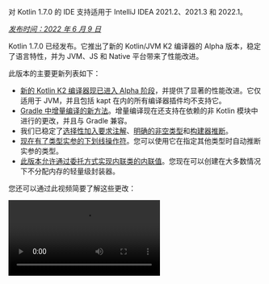 [//]: # (title: Kotlin 1.7.0 的新特性)

<tldr>
   <p>对 Kotlin 1.7.0 的 IDE 支持适用于 IntelliJ IDEA 2021.2、2021.3 和 2022.1。</p>
</tldr>

_[发布时间：2022 年 6 月 9 日](releases.md#release-details)_

Kotlin 1.7.0 已经发布。它推出了新的 Kotlin/JVM K2 编译器的 Alpha 版本，稳定了语言特性，并为 JVM、JS 和 Native 平台带来了性能改进。

此版本的主要更新列表如下：

* [新的 Kotlin K2 编译器现已进入 Alpha 阶段](#new-kotlin-k2-compiler-for-the-jvm-in-alpha)，并提供了显著的性能改进。它仅适用于 JVM，并且包括 kapt 在内的所有编译器插件均不支持它。
* [Gradle 中增量编译的新方法](#a-new-approach-to-incremental-compilation)。增量编译现在还支持在依赖的非 Kotlin 模块中进行的更改，并且与 Gradle 兼容。
* 我们已稳定了[选择性加入要求注解](#stable-opt-in-requirements)、[明确的非空类型](#stable-definitely-non-nullable-types)和[构建器推断](#stable-builder-inference)。
* [现在有了类型实参的下划线操作符](#underscore-operator-for-type-arguments)。您可以使用它在指定其他类型时自动推断实参的类型。
* [此版本允许通过委托方式实现内联类的内联值](#allow-implementation-by-delegation-to-an-inlined-value-of-an-inline-class)。您现在可以创建在大多数情况下不分配内存的轻量级封装器。

您还可以通过此视频简要了解这些更改：

<video src="https://www.youtube.com/v/54WEfLKtCGk" title="What's new in Kotlin 1.7.0"/>

## 新的 Kotlin K2 编译器现已进入 Alpha 阶段

此 Kotlin 版本引入了新的 Kotlin K2 编译器的 **Alpha** 版本。新编译器旨在加速新语言特性 (feature) 的开发，统一 Kotlin 支持的所有平台，带来性能改进，并提供编译器扩展的 API。

我们已经发布了关于新编译器及其优势的一些详细解释：

* [通往新 Kotlin 编译器的道路](https://www.youtube.com/watch?v=iTdJJq_LyoY)
* [K2 编译器：自上而下的视图](https://www.youtube.com/watch?v=db19VFLZqJM)

需要指出的是，对于新 K2 编译器的 Alpha 版本，我们主要专注于性能改进，并且它仅适用于 JVM 项目。它不支持 Kotlin/JS、Kotlin/Native 或其他多平台项目，并且包括 [kapt](kapt.md) 在内的所有编译器插件均不适用于它。

我们的基准测试显示在内部项目上取得了卓越的成果：

| 项目       | 当前 Kotlin 编译器性能 | 新 K2 Kotlin 编译器性能 | 性能提升 |
|---------------|-------------------------|-------------------------|---------------|
| Kotlin        | 2.2 KLOC/s              | 4.8 KLOC/s              | ~ x2.2        |
| YouTrack      | 1.8 KLOC/s              | 4.2 KLOC/s              | ~ x2.3        |
| IntelliJ IDEA | 1.8 KLOC/s              | 3.9 KLOC/s              | ~ x2.2        |
| Space         | 1.2 KLOC/s              | 2.8 KLOC/s              | ~ x2.3        |

> KLOC/秒 性能数字代表编译器每秒处理的代码行数（千行）。
>
> {style="tip"}

您可以在您的 JVM 项目上查看性能提升，并将其与旧编译器的结果进行比较。要启用 Kotlin K2 编译器，请使用以下编译器选项：

```bash
-Xuse-k2
```

此外，K2 编译器[包含许多错误修复](https://youtrack.jetbrains.com/issues/KT?q=tag:%20FIR-preview-qa%20%23Resolved)。请注意，此列表中即使是 **State: Open** 的问题，实际上也已在 K2 中修复。

未来的 Kotlin 版本将改进 K2 编译器的稳定性并提供更多特性，敬请关注！

如果您遇到 Kotlin K2 编译器的任何性能问题，请将其[报告到我们的问题跟踪器](https://kotl.in/issue)。

## 语言

Kotlin 1.7.0 引入了对通过委托方式实现的支持和类型实参的新下划线操作符。它还稳定了以前版本中作为预览引入的几个语言特性 (feature)：

* [通过委托方式实现内联类的内联值](#allow-implementation-by-delegation-to-an-inlined-value-of-an-inline-class)
* [类型实参的下划线操作符](#underscore-operator-for-type-arguments)
* [稳定的构建器推断](#stable-builder-inference)
* [稳定的选择性加入要求](#stable-opt-in-requirements)
* [稳定的明确的非空类型](#stable-definitely-non-nullable-types)

### 允许通过委托方式实现内联类的内联值

如果您想为值或类实例创建轻量级封装器，则必须手动实现所有接口方法。通过委托方式实现解决了这个问题，但它在 1.7.0 之前不适用于内联类。此限制已解除，因此您现在可以创建在大多数情况下不分配内存的轻量级封装器。

```kotlin
interface Bar {
    fun foo() = "foo"
}

@JvmInline
value class BarWrapper(val bar: Bar): Bar by bar

fun main() {
    val bw = BarWrapper(object: Bar {})
    println(bw.foo())
}
```

### 类型实参的下划线操作符

Kotlin 1.7.0 引入了类型实参的下划线操作符 `_`。您可以使用它在指定其他类型时自动推断实参的类型：

```kotlin
abstract class SomeClass<T> {
    abstract fun execute(): T
}

class SomeImplementation : SomeClass<String>() {
    override fun execute(): String = "Test"
}

class OtherImplementation : SomeClass<Int>() {
    override fun execute(): Int = 42
}

object Runner {
    inline fun <reified S: SomeClass<T>, T> run(): T {
        return S::class.java.getDeclaredConstructor().newInstance().execute()
    }
}

fun main() {
    // T 被推断为 String，因为 SomeImplementation 派生自 SomeClass<String>
    val s = Runner.run<SomeImplementation, _>()
    assert(s == "Test")

    // T 被推断为 Int，因为 OtherImplementation 派生自 SomeClass<Int>
    val n = Runner.run<OtherImplementation, _>()
    assert(n == 42)
}
```

> 您可以在变量列表中的任何位置使用下划线操作符来推断类型实参。
>
{style="note"}

### 稳定的构建器推断

构建器推断是一种特殊的类型推断，在调用泛型构建器函数时非常有用。它有助于编译器使用其 lambda 实参内部的其他调用类型信息来推断调用的类型实参。

从 1.7.0 开始，如果常规类型推断在不指定 `-Xenable-builder-inference` 编译器选项的情况下无法获取足够关于类型的信息，则构建器推断会自动激活。该选项是[在 1.6.0 中引入的](whatsnew16.md#changes-to-builder-inference)。

[了解如何编写自定义泛型构建器](using-builders-with-builder-inference.md)。

### 稳定的选择性加入要求

[选择性加入要求](opt-in-requirements.md)现已[稳定](components-stability.md)并且不需要额外的编译器配置。

在 1.7.0 之前，选择性加入特性 (feature) 本身需要实参 `-opt-in=kotlin.RequiresOptIn` 以避免警告。现在它不再需要此项；但是，您仍然可以使用编译器实参 `-opt-in` 来选择性加入其他注解，[一个模块](opt-in-requirements.md#opt-in-a-module)。

### 稳定的明确的非空类型

在 Kotlin 1.7.0 中，明确的非空类型已晋升为[稳定](components-stability.md)。它们在扩展泛型 Java 类和接口时提供了更好的互操作性。

您可以使用新语法 `T & Any` 在使用处将泛型类型形参标记为明确的非空类型。该语法形式源自[交集类型](https://en.wikipedia.org/wiki/Intersection_type)的表示法，现在限于 `&` 左侧带有可空上界的类型形参和右侧带有非空 `Any`：

```kotlin
fun <T> elvisLike(x: T, y: T & Any): T & Any = x ?: y

fun main() {
    // OK
    elvisLike<String>("", "").length
    // Error: 'null' cannot be a value of a non-null type
    elvisLike<String>("", null).length

    // OK
    elvisLike<String?>(null, "").length
    // Error: 'null' cannot be a value of a non-null type
    elvisLike<String?>(null, null).length
}
```

在[此 KEEP](https://github.com/Kotlin/KEEP/blob/master/proposals/definitely-non-nullable-types.md) 中了解更多关于明确的非空类型的信息。

## Kotlin/JVM

此版本为 Kotlin/JVM 编译器带来了性能改进和新的编译器选项。此外，对函数式接口构造函数的**可调用引用**已成为稳定。请注意，从 1.7.0 开始，Kotlin/JVM 编译的默认目标版本是 `1.8`。

* [编译器性能优化](#compiler-performance-optimizations)
* [新编译器选项 -Xjdk-release](#new-compiler-option-xjdk-release)
* [稳定的对函数式接口构造函数的**可调用引用**](#stable-callable-references-to-functional-interface-constructors)
* [移除了 JVM 目标版本 1.6](#removed-jvm-target-version-1-6)

### 编译器性能优化

Kotlin 1.7.0 引入了对 Kotlin/JVM 编译器的性能改进。根据我们的基准测试，与 Kotlin 1.6.0 相比，编译时间[平均减少了 10%](https://youtrack.jetbrains.com/issue/KT-48233/Switching-to-JVM-IR-backend-increases-compilation-time-by-more-t#focus=Comments-27-6114542.0-0)。包含大量内联函数使用方式的项目，例如[使用 `kotlinx.html` 的项目](https://youtrack.jetbrains.com/issue/KT-51416/Compilation-of-kotlinx-html-DSL-should-still-be-faster)，由于字节码后处理的改进，编译速度将更快。

### 新编译器选项：-Xjdk-release

Kotlin 1.7.0 推出一个新编译器选项 `-Xjdk-release`。此选项类似于 [javac 的命令行 `--release` 选项](http://openjdk.java.net/jeps/247)。`-Xjdk-release` 选项控制目标字节码版本，并将类路径中 JDK 的 API 限制为指定的 Java 版本。例如，即使依赖项中的 JDK 版本为 9 或更高，`kotlinc -Xjdk-release=1.8` 也不允许引用 `java.lang.Module`。

> 此选项[不保证](https://youtrack.jetbrains.com/issue/KT-29974)对每个 JDK 分发版都有效。
>
{style="note"}

请将您的反馈留在[此 YouTrack 工单](https://youtrack.jetbrains.com/issue/KT-29974/Add-a-compiler-option-Xjdk-release-similar-to-javac-s-release-to)中。

### 稳定的对函数式接口构造函数的**可调用引用**

对函数式接口构造函数的[可调用引用](reflection.md#callable-references)现已[稳定](components-stability.md)。了解如何使用可调用引用从[带有构造函数函数的接口迁移](fun-interfaces.md#migration-from-an-interface-with-constructor-function-to-a-functional-interface)到函数式接口。

如果您发现任何问题，请在 [YouTrack](https://youtrack.jetbrains.com/newissue?project=kt) 中报告。

### 移除了 JVM 目标版本 1.6

Kotlin/JVM 编译的默认目标版本是 `1.8`。`1.6` 目标已移除。

请迁移到 JVM 目标 1.8 或更高版本。了解如何更新 JVM 目标版本以用于：

* [Gradle](gradle-compiler-options.md#attributes-specific-to-jvm)
* [Maven](maven.md#attributes-specific-to-jvm)
* [命令行编译器](compiler-reference.md#jvm-target-version)

## Kotlin/Native

Kotlin 1.7.0 包含对 Objective-C 和 Swift 互操作性的更改，并稳定了以前版本中引入的特性 (feature)。它还为新的内存管理器带来了性能改进以及其他更新：

* [新内存管理器的性能改进](#performance-improvements-for-the-new-memory-manager)
* [与 JVM 和 JS IR 后端统一的编译器插件 ABI](#unified-compiler-plugin-abi-with-jvm-and-js-ir-backends)
* [对独立 Android 可执行文件的支持](#support-for-standalone-android-executables)
* [与 Swift async/await 的互操作：返回 Void 而非 KotlinUnit](#interop-with-swift-async-await-returning-void-instead-of-kotlinunit)
* [禁止通过 Objective-C 桥接未声明的异常](#prohibited-undeclared-exceptions-through-objective-c-bridges)
* [改进的 CocoaPods 集成](#improved-cocoapods-integration)
* [覆盖 Kotlin/Native 编译器下载 URL](#overriding-the-kotlin-native-compiler-download-url)

### 新内存管理器的性能改进

> 新的 Kotlin/Native 内存管理器处于 [Alpha](components-stability.md) 阶段。它未来可能会不兼容地更改，并需要手动迁移。我们非常感谢您在 [YouTrack](https://youtrack.jetbrains.com/issue/KT-48525) 中提供反馈。
>
{style="note"}

新内存管理器仍处于 Alpha 阶段，但它正在走向[稳定](components-stability.md)。此版本为新内存管理器带来了显著的性能改进，尤其是在垃圾回收 (GC) 方面。特别是，[在 1.6.20 中引入](whatsnew1620.md)的扫描阶段的并发实现现已默认启用。这有助于减少应用程序因 GC 暂停的时间。新的 GC 调度器在选择 GC 频率方面表现更好，尤其适用于更大的堆。

此外，我们特别优化了调试二进制文件，确保在内存管理器的实现代码中使用了适当的优化级别和链接期优化。这帮助我们在基准测试中将调试二进制文件的执行时间缩短了大约 30%。

请在您的项目中使用新的内存管理器以了解其工作原理，并在 [YouTrack](https://youtrack.jetbrains.com/issue/KT-48525) 中与我们分享您的反馈。

### 与 JVM 和 JS IR 后端统一的编译器插件 ABI

从 Kotlin 1.7.0 开始，Kotlin Multiplatform Gradle 插件默认使用 Kotlin/Native 的可嵌入编译器 jar。此[特性 (feature) 在 1.6.0 中宣布](whatsnew16.md#unified-compiler-plugin-abi-with-jvm-and-js-ir-backends)为实验性的，现在它已[稳定](components-stability.md)并可供使用。

此改进对库作者非常方便，因为它改善了编译器插件开发体验。在此版本之前，您必须为 Kotlin/Native 提供单独的 artifact，但现在您可以为 Native 和其他受支持的平台使用相同的编译器插件 artifact。

> 此特性 (feature) 可能要求插件开发者为其现有插件采取迁移步骤。
>
> 了解如何在[此 YouTrack 工单](https://youtrack.jetbrains.com/issue/KT-48595)中为更新准备您的插件。
>
{style="warning"}

### 对独立 Android 可执行文件的支持

Kotlin 1.7.0 全面支持为 Android Native 目标生成标准可执行文件。它[在 1.6.20 中引入](whatsnew1620.md#support-for-standalone-android-executables)，现在已默认启用。

如果您想回滚到 Kotlin/Native 生成共享库的之前行为，请使用以下设置：

```kotlin
binaryOptions["androidProgramType"] = "nativeActivity"
```

### 与 Swift async/await 的互操作：返回 Void 而非 KotlinUnit

Kotlin `挂起`函数现在在 Swift 中返回 `Void` 类型而非 `KotlinUnit`。这是与 Swift 的 `async`/`await` 互操作性改进的结果。此特性 (feature)[在 1.6.20 中引入](whatsnew1620.md#interop-with-swift-async-await-returning-void-instead-of-kotlinunit)，此版本默认启用此行为。

您不再需要使用 `kotlin.native.binary.unitSuspendFunctionObjCExport=proper` 属性来为此类函数返回正确的类型。

### 禁止通过 Objective-C 桥接未声明的异常

当您从 Swift/Objective-C 代码调用 Kotlin 代码（反之亦然），并且此代码抛出异常时，应由发生异常的代码处理，除非您明确允许通过适当的转换在语言之间转发异常（例如，使用 `@Throws` 注解）。

以前，Kotlin 还有另一种意外行为，即在某些情况下未声明的异常可能会从一种语言“泄露”到另一种语言。Kotlin 1.7.0 修复了该问题，现在此类情况会导致程序终止。

因此，例如，如果您在 Kotlin 中有一个 `{ throw Exception() }` lambda 表达式并从 Swift 调用它，在 Kotlin 1.7.0 中，一旦异常到达 Swift 代码，它就会终止。在以前的 Kotlin 版本中，此类异常可能会泄露到 Swift 代码。

`@Throws` 注解将继续像以前一样工作。

### 改进的 CocoaPods 集成

从 Kotlin 1.7.0 开始，如果您想在您的项目中集成 CocoaPods，您不再需要安装 `cocoapods-generate` 插件。

以前，您需要安装 CocoaPods 依赖项管理器和 `cocoapods-generate` 插件才能使用 CocoaPods，例如，在 Kotlin Multiplatform Mobile 项目中处理 [iOS 依赖项](https://www.jetbrains.com/help/kotlin-multiplatform-dev/multiplatform-ios-dependencies.html#with-cocoapods)。

现在设置 CocoaPods 集成更容易，并且我们解决了 `cocoapods-generate` 无法在 Ruby 3 及更高版本上安装的问题。现在支持在 Apple M1 上表现更好的最新 Ruby 版本。

了解如何设置[初始 CocoaPods 集成](https://www.jetbrains.com/help/kotlin-multiplatform-dev/multiplatform-cocoapods-overview.html#set-up-an-environment-to-work-with-cocoapods)。

### 覆盖 Kotlin/Native 编译器下载 URL

从 Kotlin 1.7.0 开始，您可以自定义 Kotlin/Native 编译器的下载 URL。当 CI 上的外部链接被禁止时，这很有用。

要覆盖默认基础 URL `https://download.jetbrains.com/kotlin/native/builds`，请使用以下 Gradle 属性：

```none
kotlin.native.distribution.baseDownloadUrl=https://example.com
```

> 下载器会将 native 版本和目标操作系统附加到此基础 URL，以确保它下载的是实际的编译器分发版。
>
{style="note"}

## Kotlin/JS

Kotlin/JS 正在获得对 [JS IR 编译器后端](js-ir-compiler.md)的进一步改进，以及其他可以改善您的开发体验的更新：

* [新 IR 后端的性能改进](#performance-improvements-for-the-new-ir-backend)
* [使用 IR 时成员名称的最小化](#minification-for-member-names-when-using-ir)
* [通过 IR 后端中的 polyfill 支持旧版浏览器](#support-for-older-browsers-via-polyfills-in-the-ir-backend)
* [从 js 表达式动态加载 JavaScript 模块](#dynamically-load-javascript-modules-from-js-expressions)
* [为 JavaScript 测试运行器指定环境变量](#specify-environment-variables-for-javascript-test-runners)

### 新 IR 后端的性能改进

此版本有一些主要更新，可以改善您的开发体验：

* Kotlin/JS 的增量编译性能已显著提高。构建 JS 项目所需时间更少。现在，在许多情况下，增量重建的速度应该大致与传统后端持平。
* Kotlin/JS 最终 bundle 需要更少的空间，因为我们显著减小了最终 artifact 的大小。对于某些大型项目，我们测量到生产 bundle 大小比传统后端减少了多达 20%。
* 接口的类型检测已数量级地改进。
* Kotlin 生成更高质量的 JS 代码

### 使用 IR 时成员名称的最小化

Kotlin/JS IR 编译器现在使用其关于 Kotlin 类和函数关系的内部信息来应用更高效的最小化，缩短函数、属性和类的名称。这缩小了最终打包的应用程序。

当您在生产模式下构建 Kotlin/JS 应用程序时，此类型的最小化会自动应用，并默认启用。要禁用成员名称最小化，请使用 `-Xir-minimized-member-names` 编译器标志：

```kotlin
kotlin {
    js(IR) {
        compilations.all {
            compileKotlinTask.kotlinOptions.freeCompilerArgs += listOf("-Xir-minimized-member-names=false")
        }
    }
}
```

### 通过 IR 后端中的 polyfill 支持旧版浏览器

Kotlin/JS 的 IR 编译器后端现在包含与传统后端相同的 polyfill。这允许使用新编译器编译的代码在不支持 Kotlin 标准库使用的所有 ES2015 方法的旧版浏览器中运行。只有项目中实际使用的 polyfill 才会被包含在最终 bundle 中，这最小化了它们对 bundle 大小的潜在影响。

此特性 (feature) 在使用 IR 编译器时默认启用，您无需配置它。

### 从 js 表达式动态加载 JavaScript 模块

在使用 JavaScript 模块时，大多数应用程序使用静态导入，其使用由 [JavaScript 模块集成](js-modules.md)涵盖。但是，Kotlin/JS 缺少一种机制来在您的应用程序中运行时动态加载 JavaScript 模块。

从 Kotlin 1.7.0 开始，JavaScript 的 `import` 语句在 `js` 代码块中支持，允许您在运行时动态地将包引入您的应用程序：

```kotlin
val myPackage = js("import('my-package')")
```

### 为 JavaScript 测试运行器指定环境变量

为了调整 Node.js 包解析或将外部信息传递给 Node.js 测试，您现在可以指定 JavaScript 测试运行器使用的环境变量。要定义一个环境变量，请在构建脚本的 `testTask` 代码块内部使用带有键值对的 `environment()` 函数：

```kotlin
kotlin {
    js {
        nodejs {
            testTask {
                environment("key", "value")
            }
        }
    }
}
```

## 标准库

在 Kotlin 1.7.0 中，标准库收到了一系列更改和改进。它们引入新特性 (feature)，稳定实验性的特性 (feature)，并统一对 Native、JS 和 JVM 的命名捕获组的支持：

* [min() 和 max() 集合函数返回非空类型](#min-and-max-collection-functions-return-as-non-nullable)
* [特定索引处的正则表达式匹配](#regular-expression-matching-at-specific-indices)
* [扩展了对以前语言和 API 版本的支持](#extended-support-for-previous-language-and-api-versions)
* [通过反射访问注解](#access-to-annotations-via-reflection)
* [稳定的深度递归函数](#stable-deep-recursive-functions)
* [基于内联类的默认时间源时间标记](#time-marks-based-on-inline-classes-for-default-time-source)
* [Java Optional 的新实验性扩展函数](#new-experimental-extension-functions-for-java-optionals)
* [JS 和 Native 中对命名捕获组的支持](#support-for-named-capturing-groups-in-js-and-native)

### min() 和 max() 集合函数返回非空类型

在 [Kotlin 1.4.0](whatsnew14.md) 中，我们将 `min()` 和 `max()` 集合函数重命名为 `minOrNull()` 和 `maxOrNull()`。这些新名称更好地反映了它们的行为——如果接收者集合为空则返回 null。它还有助于使函数的行为与 Kotlin 集合 API 中使用的命名约定保持一致。`minBy()`、`maxBy()`、`minWith()` 和 `maxWith()` 也是如此，它们都在 Kotlin 1.4.0 中获得了它们的 *OrNull() 同义词。受此更改影响的旧函数已逐步弃用。

Kotlin 1.7.0 重新引入了原始函数名称，但返回类型为非空。新的 `min()`、`max()`、`minBy()`、`maxBy()`、`minWith()` 和 `maxWith()` 函数现在严格返回集合元素或抛出异常。

```kotlin
fun main() {
    val numbers = listOf<Int>()
    println(numbers.maxOrNull()) // "null"
    println(numbers.max()) // "Exception in... Collection is empty."
}
```

### 特定索引处的正则表达式匹配

[在 1.5.30 中引入](whatsnew1530.md#matching-with-regex-at-a-particular-position)的 `Regex.matchAt()` 和 `Regex.matchesAt()` 函数现已[稳定](components-stability.md)。它们提供了一种检测正则表达式在 `String` 或 `CharSequence` 中的特定位置是否具有精确匹配的方法。

`matchesAt()` 检测匹配并返回布尔结果：

```kotlin
fun main() {
    val releaseText = "Kotlin 1.7.0 is on its way!"
    // 正则表达式：一位数字，点，一位数字，点，一位或多位数字
    val versionRegex = "\\d[.]\\d[.]\\d+".toRegex()

    println(versionRegex.matchesAt(releaseText, 0)) // "false"
    println(versionRegex.matchesAt(releaseText, 7)) // "true"
}
```

`matchAt()` 如果找到匹配则返回匹配项，否则返回 `null`：

```kotlin
fun main() {
    val releaseText = "Kotlin 1.7.0 is on its way!"
    val versionRegex = "\\d[.]\\d[.]\\d+".toRegex()

    println(versionRegex.matchAt(releaseText, 0)) // "null"
    println(versionRegex.matchAt(releaseText, 7)?.value) // "1.7.0"
}
```

如果您对此 [YouTrack 工单](https://youtrack.jetbrains.com/issue/KT-34021)有任何反馈，我们将不胜感激。

### 扩展了对以前语言和 API 版本的支持

为了支持库作者开发旨在与广泛的旧 Kotlin 版本兼容的库，并应对 Kotlin 主要版本发布频率的增加，我们扩展了对以前语言和 API 版本的支持。

通过 Kotlin 1.7.0，我们支持三个而非两个以前的语言和 API 版本。这意味着 Kotlin 1.7.0 支持开发面向 Kotlin 1.4.0 及更低版本的库。有关向后兼容性的更多信息，请参阅[兼容模式](compatibility-modes.md)。

### 通过反射访问注解

[`KAnnotatedElement.findAnnotations()`](https://kotlinlang.org/api/latest/jvm/stdlib/kotlin.reflect.full/find-annotations.html) 扩展函数，[在 1.6.0 中首次引入](whatsnew16.md#repeatable-annotations-with-runtime-retention-for-1-8-jvm-target)，现已[稳定](components-stability.md)。此[反射](reflection.md)函数返回元素上给定类型的所有注解，包括单独应用的注解和重复注解。

```kotlin
@Repeatable
annotation class Tag(val name: String)

@Tag("First Tag")
@Tag("Second Tag")
fun taggedFunction() {
    println("I'm a tagged function!")
}

fun main() {
    val x = ::taggedFunction
    val foo = x as KAnnotatedElement
    println(foo.findAnnotations<Tag>()) // [@Tag(name=First Tag), @Tag(name=Second Tag)]
}
```

### 稳定的深度递归函数

深度递归函数自 [Kotlin 1.4.0](https://blog.jetbrains.com/kotlin/2020/07/kotlin-1-4-rc-debugging-coroutines/#Defining_deep_recursive_functions_using_coroutines) 以来一直作为实验性特性 (feature) 提供，它们现在在 Kotlin 1.7.0 中已[稳定](components-stability.md)。使用 `DeepRecursiveFunction`，您可以定义一个将其堆栈保存在堆上而不是使用实际调用栈的函数。这允许您运行非常深的递归计算。要调用深度递归函数，请 `invoke` 它。

在此示例中，深度递归函数用于递归地计算二叉树的深度。即使此示例函数递归调用自身 100,000 次，也不会抛出 `StackOverflowError`：

```kotlin
class Tree(val left: Tree?, val right: Tree?)

val calculateDepth = DeepRecursiveFunction<Tree?, Int> { t ->
    if (t == null) 0 else maxOf(
        callRecursive(t.left),
        callRecursive(t.right)
    ) + 1
}

fun main() {
    // 生成一个深度为 100_000 的树
    val deepTree = generateSequence(Tree(null, null)) { prev ->
        Tree(prev, null)
    }.take(100_000).last()

    println(calculateDepth(deepTree)) // 100000
}
```

考虑在代码中使用深度递归函数，当您的递归深度超过 1000 次调用时。

### 基于内联类的默认时间源时间标记

Kotlin 1.7.0 通过将 `TimeSource.Monotonic` 返回的时间标记更改为内联值类，改进了时间测量功能 的性能。这意味着调用 `markNow()`、`elapsedNow()`、`measureTime()` 和 `measureTimedValue()` 等函数不会为其 `TimeMark` 实例分配封装器类。特别是在测量热路径中的一段代码时，这有助于最小化测量对性能的影响：

```kotlin
@OptIn(ExperimentalTime::class)
fun main() {
    val mark = TimeSource.Monotonic.markNow() // 返回的 `TimeMark` 是内联类
    val elapsedDuration = mark.elapsedNow()
}
```

> 仅当获取 `TimeMark` 的时间源静态已知为 `TimeSource.Monotonic` 时，此优化才可用。
>
{style="note"}

### Java Optional 的新实验性扩展函数

Kotlin 1.7.0 带来了新的便利函数，简化了 Java 中 `Optional` 类的工作。这些新函数可用于在 JVM 上解包和转换 Optional 对象，并有助于使 Java API 的使用更简洁。

`getOrNull()`、`getOrDefault()` 和 `getOrElse()` 扩展函数允许您在 `Optional` 存在时获取其值。否则，您将分别获得 `null`、默认值或由函数返回的值：

```kotlin
val presentOptional = Optional.of("I'm here!")

println(presentOptional.getOrNull())
// "I'm here!"

val absentOptional = Optional.empty<String>()

println(absentOptional.getOrNull())
// null
println(absentOptional.getOrDefault("Nobody here!"))
// "Nobody here!"
println(absentOptional.getOrElse {
    println("Optional was absent!")
    "Default value!"
})
// "Optional was absent!"
// "Default value!"
```

`toList()`、`toSet()` 和 `asSequence()` 扩展函数将存在的 `Optional` 值转换为 list、set 或 sequence，否则返回空集合。`toCollection()` 扩展函数将 `Optional` 值附加到已存在的目的地集合：

```kotlin
val presentOptional = Optional.of("I'm here!")
val absentOptional = Optional.empty<String>()
println(presentOptional.toList() + "," + absentOptional.toList())
// ["I'm here!"], []
println(presentOptional.toSet() + "," + absentOptional.toSet())
// ["I'm here!"], []
val myCollection = mutableListOf<String>()
absentOptional.toCollection(myCollection)
println(myCollection)
// []
presentOptional.toCollection(myCollection)
println(myCollection)
// ["I'm here!"]
val list = listOf(presentOptional, absentOptional).flatMap { it.asSequence() }
println(list)
// ["I'm here!"]
```

这些扩展函数作为实验性特性 (feature) 在 Kotlin 1.7.0 中引入。您可以在[此 KEEP](https://github.com/Kotlin/KEEP/pull/291) 中了解更多关于 `Optional` 扩展的信息。一如既往，我们欢迎您在 [Kotlin 问题跟踪器](https://kotl.in/issue)中提供反馈。

### JS 和 Native 中对命名捕获组的支持

从 Kotlin 1.7.0 开始，命名捕获组不仅在 JVM 上支持，也在 JS 和 Native 平台上支持。

要为捕获组命名，请在正则表达式中使用 (`?<name>group`) 语法。要获取组匹配的文本，请调用新引入的 [`MatchGroupCollection.get()`](https://kotlinlang.org/api/latest/jvm/stdlib/kotlin.text/get.html) 函数并传递组名。

#### 按名称检索匹配组值

考虑此匹配城市坐标的示例。要获取正则表达式匹配的组的集合，请使用 [`groups`](https://kotlinlang.org/api/latest/jvm/stdlib/kotlin.text/-match-result/groups.html)。比较通过其编号（索引）和通过其名称使用 `value` 获取组内容：

```kotlin
fun main() {
    val regex = "\\b(?<city>[A-Za-z\\s]+),\\s(?<state>[A-Z]{2}):\\s(?<areaCode>[0-9]{3})\\b".toRegex()
    val input = "Coordinates: Austin, TX: 123"
    val match = regex.find(input)!!
    println(match.groups["city"]?.value) // "Austin" — 按名称
    println(match.groups[2]?.value) // "TX" — 按编号
}
```

#### 命名反向引用

您现在还可以在反向引用组时使用组名。反向引用匹配之前由捕获组匹配的相同文本。为此，请在正则表达式中使用 `\k<name>` 语法：

```kotlin
fun backRef() {
    val regex = "(?<title>\\w+), yes \\k<title>".toRegex()
    val match = regex.find("Do you copy? Sir, yes Sir!")!!
    println(match.value) // "Sir, yes Sir"
    println(match.groups["title"]?.value) // "Sir"
}
```

#### 替换表达式中的命名组

命名组引用可以与替换表达式一起使用。考虑 [`replace()`](https://kotlinlang.org/api/latest/jvm/stdlib/kotlin.text/-regex/replace.html) 函数，它用替换表达式替换输入中指定正则表达式的所有出现项，以及 [`replaceFirst()`](https://kotlinlang.org/api/latest/jvm/stdlib/kotlin.text/-regex/replace-first.html) 函数，它只交换第一个匹配项。

替换字符串中 `${name}` 的出现项将被替换为与具有指定名称的捕获组对应的子序列。您可以比较组引用中按名称和索引进行的替换：

```kotlin
fun dateReplace() {
    val dateRegex = Regex("(?<dd>\\d{2})-(?<mm>\\d{2})-(?<yyyy>\\d{4})")
    val input = "Date of birth: 27-04-2022"
    println(dateRegex.replace(input, "\${yyyy}-\${mm}-\${dd}")) // "Date of birth: 2022-04-27" — 按名称
    println(dateRegex.replace(input, "\$3-\$2-\$1")) // "Date of birth: 2022-04-27" — 按编号
}
```

## Gradle

此版本引入了新的构建报告、对 Gradle 插件变体的支持、kapt 中的新统计数据等等：

* [增量编译的新方法](#a-new-approach-to-incremental-compilation)
* [用于跟踪编译器性能的新构建报告](#build-reports-for-kotlin-compiler-tasks)
* [Gradle 和 Android Gradle 插件最低支持版本的更改](#bumping-minimum-supported-versions)
* [对 Gradle 插件变体的支持](#support-for-gradle-plugin-variants)
* [Kotlin Gradle 插件 API 的更新](#updates-in-the-kotlin-gradle-plugin-api)
* [sam-with-receiver 插件通过插件 API 可用](#the-sam-with-receiver-plugin-is-available-via-the-plugins-api)
* [编译任务的更改](#changes-in-compile-tasks)
* [kapt 中每个注解处理器生成文件的新统计数据](#statistics-of-generated-files-by-each-annotation-processor-in-kapt)
* [kotlin.compiler.execution.strategy 系统属性的弃用](#deprecation-of-the-kotlin-compiler-execution-strategy-system-property)
* [移除了已弃用的选项、方法和插件](#removal-of-deprecated-options-methods-and-plugins)

### 增量编译的新方法

> 增量编译的新方法是[实验性的](components-stability.md)。它可能随时被取消或更改。需要选择性加入（详见下文）。我们鼓励您仅将其用于评估目的，并且我们非常感谢您在 [YouTrack](https://youtrack.jetbrains.com/issues/KT) 中提供反馈。
>
{style="warning"}

在 Kotlin 1.7.0 中，我们重新设计了跨模块更改的增量编译。现在增量编译还支持在依赖的非 Kotlin 模块中进行的更改，并且与 [Gradle 构建缓存](https://docs.gradle.org/current/userguide/build_cache.html)兼容。对编译避免的支持也已改进。

我们预计，如果您使用构建缓存或频繁在非 Kotlin Gradle 模块中进行更改，您将看到新方法的最显著优势。我们对 `kotlin-gradle-plugin` 模块上的 Kotlin 项目进行的测试显示，缓存命中后更改的改进超过 80%。

要尝试这种新方法，请在您的 `gradle.properties` 中设置以下选项：

```none
kotlin.incremental.useClasspathSnapshot=true
```

> 增量编译的新方法目前仅适用于 Gradle 构建系统中的 JVM 后端。
>
{style="note"}

[在此博客文章](https://blog.jetbrains.com/kotlin/2022/07/a-new-approach-to-incremental-compilation-in-kotlin/)中了解增量编译新方法的底层实现细节。

我们的计划是稳定这项技术，并增加对其他后端（例如 JS）和构建系统的支持。如果您在此编译方案中遇到任何问题或异常行为，我们将不胜感激您在 [YouTrack](https://youtrack.jetbrains.com/issues/KT) 中报告。谢谢！

Kotlin 团队非常感谢 [Ivan Gavrilovic](https://github.com/gavra0)、[Hung Nguyen](https://github.com/hungvietnguyen)、[Cédric Champeau](https://github.com/melix) 以及其他外部贡献者的帮助。

### 用于跟踪编译器性能的新构建报告

> Kotlin 构建报告是[实验性的](components-stability.md)。它们可能随时被取消或更改。需要选择性加入（详见下文）。仅将其用于评估目的。我们感谢您在 [YouTrack](https://youtrack.jetbrains.com/issues/KT) 中提供有关它们的反馈。
>
{style="warning"}

Kotlin 1.7.0 引入了构建报告，有助于跟踪编译器性能。报告包含不同编译阶段的持续时间以及编译无法增量的原因。

当您想调查编译器任务的问题时，构建报告会派上用场，例如：

* 当 Gradle 构建花费太多时间并且您想了解性能不佳的根本原因时。
* 当同一项目的编译时间不同，有时只需几秒，有时则需要几分钟时。

要启用构建报告，请在 `gradle.properties` 中声明构建报告输出的保存位置：

```none
kotlin.build.report.output=file
```

以下值（及其组合）可用：

* `file` 将构建报告保存到本地文件。
* `build_scan` 将构建报告保存到[构建扫描](https://scans.gradle.com/)的 `custom values` 部分。

  > Gradle Enterprise 插件限制了自定义值的数量及其长度。在大型项目中，某些值可能会丢失。
  >
  {style="note"}

* `http` 使用 HTTP(S) 发布构建报告。POST 方法以 JSON 格式发送指标。数据可能因版本而异。您可以在 [Kotlin 版本库](https://github.com/JetBrains/kotlin/blob/master/libraries/tools/kotlin-gradle-plugin/src/common/kotlin/org/jetbrains/kotlin/gradle/report/data/GradleCompileStatisticsData.kt)中查看发送数据的当前版本。

有两种常见情况，通过分析长时间运行编译的构建报告可以帮助您解决：

* 构建不是增量的。分析原因并修复底层问题。
* 构建是增量的，但花费太多时间。尝试重新组织源代码集 — 拆分大文件，将独立类保存在不同文件中，重构大型类，在不同文件中声明顶层函数等等。

[在此博客文章](https://blog.jetbrains.com/kotlin/2022/06/introducing-kotlin-build-reports/)中了解更多关于新构建报告的信息。

欢迎您在您的基础设施中尝试使用构建报告。如果您有任何反馈、遇到任何问题或希望提出改进建议，请随时在我们的[问题跟踪器](https://youtrack.jetbrains.com/newIssue)中报告。谢谢！

### Gradle 和 Android Gradle 插件最低支持版本的更改

从 Kotlin 1.7.0 开始，最低支持的 Gradle 版本是 6.7.1。我们[不得不提高版本](https://youtrack.jetbrains.com/issue/KT-49733/Bump-minimal-supported-Gradle-version-to-6-7-1)以支持 [Gradle 插件变体](#support-for-gradle-plugin-variants)和新的 Gradle API。在未来，由于 Gradle 插件变体特性 (feature)，我们不必经常提高最低支持版本。

此外，最低支持的 Android Gradle 插件版本现在是 3.6.4。

### 对 Gradle 插件变体的支持

Gradle 7.0 为 Gradle 插件作者引入了一项新特性 (feature) — [带有变体的插件](https://docs.gradle.org/7.0/userguide/implementing_gradle_plugins.html#plugin-with-variants)。此特性 (feature) 使添加对新 Gradle 特性 (feature) 的支持变得更容易，同时保持对 Gradle 7.1 以下版本的兼容性。了解更多关于 [Gradle 中变体选择](https://docs.gradle.org/current/userguide/variant_model.html)的信息。

通过 Gradle 插件变体，我们可以针对不同的 Gradle 版本发布不同的 Kotlin Gradle 插件变体。目标是在 `main` 变体中支持基础 Kotlin 编译，该变体对应于最旧的受支持 Gradle 版本。每个变体都将包含相应版本中 Gradle 特性 (feature) 的实现。最新的变体将支持最广泛的 Gradle 特性 (feature) 集。通过这种方法，我们可以扩展对旧版 Gradle 的支持，但功能有限。

目前，Kotlin Gradle 插件只有两种变体：

* `main` 适用于 Gradle 版本 6.7.1–6.9.3
* `gradle70` 适用于 Gradle 版本 7.0 及更高版本

在未来的 Kotlin 版本中，我们可能会添加更多。

要检测您的构建使用了哪个变体，请启用 [`--info` 日志级别](https://docs.gradle.org/current/userguide/logging.html#sec:choosing_a_log_level)并在输出中查找以 `Using Kotlin Gradle plugin` 开头的字符串，例如 `Using Kotlin Gradle plugin main variant`。

> 以下是 Gradle 中变体选择的一些已知问题的解决方法：
> * [pluginManagement 中的 ResolutionStrategy 对多变体插件不起作用](https://github.com/gradle/gradle/issues/20545)
> * [当插件作为 `buildSrc` 公共依赖项添加时，插件变体会被忽略](https://github.com/gradle/gradle/issues/20847)
>
{style="note"}

请在[此 YouTrack 工单](https://youtrack.jetbrains.com/issue/KT-49227/Support-Gradle-plugins-variants)中留下您的反馈。

### Kotlin Gradle 插件 API 的更新

Kotlin Gradle 插件 API artifact 收到了一些改进：

* Kotlin/JVM 和 Kotlin/kapt 任务有了新的接口，支持用户可配置的输入。
* 有一个新的 `KotlinBasePlugin` 接口，所有 Kotlin 插件都继承自它。当您想在应用任何 Kotlin Gradle 插件（JVM、JS、Multiplatform、Native 和其他平台）时触发一些配置操作时，请使用此接口：

  ```kotlin
  project.plugins.withType<org.jetbrains.kotlin.gradle.plugin.KotlinBasePlugin>() {
      // Configure your action here
  }
  ```
  您可以在[此 YouTrack 工单](https://youtrack.jetbrains.com/issue/KT-48008/Consider-offering-a-KotlinBasePlugin)中留下关于 `KotlinBasePlugin` 的反馈。

* 我们为 Android Gradle 插件奠定了基础，使其能够在自身内部配置 Kotlin 编译，这意味着您将不再需要将 Kotlin Android Gradle 插件添加到您的构建中。关注 [Android Gradle 插件发布公告](https://developer.android.com/studio/releases/gradle-plugin)以了解新增的支持并试用它！

### sam-with-receiver 插件通过插件 API 可用

[sam-with-receiver 编译器插件](sam-with-receiver-plugin.md)现在可以通过 [Gradle 插件 DSL](https://docs.gradle.org/current/userguide/plugins.html#sec:plugins_block) 使用：

```kotlin
plugins {
    id("org.jetbrains.kotlin.plugin.sam.with.receiver") version "$kotlin_version"
}
```

### 编译任务的更改

编译任务在此版本中收到了许多更改：

* Kotlin 编译任务不再继承 Gradle `AbstractCompile` 任务。它们仅继承 `DefaultTask`。
* `AbstractCompile` 任务具有 `sourceCompatibility` 和 `targetCompatibility` 输入。由于 `AbstractCompile` 任务不再继承，这些输入在 Kotlin 用户脚本中不再可用。
* `SourceTask.stableSources` 输入不再可用，您应该使用 `sources` 输入。`setSource(...)` 方法仍然可用。
* 所有编译任务现在都使用 `libraries` 输入来获取编译所需的库 list。`KotlinCompile` 任务仍然具有已弃用的 Kotlin 属性 `classpath`，该属性将在未来的版本中移除。
* 编译任务仍然实现 `PatternFilterable` 接口，该接口允许过滤 Kotlin 源代码集。`sourceFilesExtensions` 输入已移除，转而使用 `PatternFilterable` 方法。
* 已弃用的 `Gradle destinationDir: File` 输出已替换为 `destinationDirectory: DirectoryProperty` 输出。
* Kotlin/Native `AbstractNativeCompile` 任务现在继承 `AbstractKotlinCompileTool` 基类。这是将 Kotlin/Native 构建工具集成到所有其他工具中的第一步。

请在[此 YouTrack 工单](https://youtrack.jetbrains.com/issue/KT-32805)中留下您的反馈。

### kapt 中每个注解处理器生成文件的新统计数据

`kotlin-kapt` Gradle 插件已经[报告了每个处理器的性能统计数据](https://github.com/JetBrains/kotlin/pull/4280)。从 Kotlin 1.7.0 开始，它还可以报告每个注解处理器生成文件数量的统计数据。

这对于检测构建中是否存在未使用的注解处理器很有用。您可以使用生成的报告查找触发不必要注解处理器的模块，并更新模块以防止这种情况。

通过两个步骤启用统计：

* 在您的 `build.gradle.kts` 中将 `showProcessorStats` 标志设置为 `true`：

  ```kotlin
  kapt {
      showProcessorStats = true
  }
  ```

* 在您的 `gradle.properties` 中将 `kapt.verbose` Gradle 属性设置为 `true`：
  
  ```none
  kapt.verbose=true
  ```

> 您还可以通过[命令行选项 `verbose`](kapt.md#use-in-cli) 启用详细输出。
>
{style="note"}

统计信息将以 `info` 级别显示在日志中。您将看到 `Annotation processor stats:` 行，后面是关于每个注解处理器执行时间的统计信息。在这些行之后，将是 `Generated files report:` 行，后面是关于每个注解处理器生成文件数量的统计信息。例如：

```text
[INFO] Annotation processor stats:
[INFO] org.mapstruct.ap.MappingProcessor: total: 290 ms, init: 1 ms, 3 round(s): 289 ms, 0 ms, 0 ms
[INFO] Generated files report:
[INFO] org.mapstruct.ap.MappingProcessor: total sources: 2, sources per round: 2, 0, 0
```

请在[此 YouTrack 工单](https://youtrack.jetbrains.com/issue/KT-51132/KAPT-Support-reporting-the-number-of-generated-files-by-each-ann)中留下您的反馈。

### kotlin.compiler.execution.strategy 系统属性的弃用

Kotlin 1.6.20
引入了[用于定义 Kotlin 编译器执行策略的新属性](whatsnew1620.md#properties-for-defining-kotlin-compiler-execution-strategy)。在 Kotlin 1.7.0 中，旧系统属性 `kotlin.compiler.execution.strategy` 的弃用周期已经开始，转而使用新属性。

当使用 `kotlin.compiler.execution.strategy` 系统属性时，您将收到警告。此属性将在未来的版本中删除。为了保留旧行为，请将系统属性替换为同名的 Gradle 属性。例如，您可以在 `gradle.properties` 中执行此操作：

```none
kotlin.compiler.execution.strategy=out-of-process
```

您还可以使用编译任务属性 `compilerExecutionStrategy`。了解更多关于此信息，请参阅 [Gradle 页面](gradle-compilation-and-caches.md#defining-kotlin-compiler-execution-strategy)。

### 移除了已弃用的选项、方法和插件

#### 移除了 useExperimentalAnnotation 方法

在 Kotlin 1.7.0 中，我们完成了 `useExperimentalAnnotation` Gradle 方法的弃用周期。改用 `optIn()` 来选择性加入在模块中使用 API。

例如，如果您的 Gradle 模块是多平台的：

```kotlin
sourceSets {
    all {
        languageSettings.optIn("org.mylibrary.OptInAnnotation")
    }
}
```

了解更多关于 Kotlin 中的[选择性加入要求](opt-in-requirements.md)的信息。

#### 移除了已弃用的编译器选项

我们已完成了几个编译器选项的弃用周期：

* `kotlinOptions.jdkHome` 编译器选项在 1.5.30 中弃用，并已在当前版本中移除。如果 Gradle 构建包含此选项，现在会失败。我们鼓励您使用自 Kotlin 1.5.30 以来一直支持的 [Java toolchains](whatsnew1530.md#support-for-java-toolchains)。
* 已弃用的 `noStdlib` 编译器选项也已移除。Gradle 插件使用
  `kotlin.stdlib.default.dependency=true` 属性来控制 Kotlin 标准库是否存在。

> 编译器实参 `-jdkHome` 和 `-no-stdlib` 仍然可用。
>
{style="note"}

#### 移除了已弃用的插件

在 Kotlin 1.4.0 中，`kotlin2js` 和 `kotlin-dce-plugin` 插件已弃用，并在此版本中移除。而不是 `kotlin2js`，请使用新的 `org.jetbrains.kotlin.js` 插件。无用代码消除 (DCE) 在 Kotlin/JS Gradle 插件正确配置时工作。

在 Kotlin 1.6.0 中，我们将 `KotlinGradleSubplugin` 类的弃用级别更改为 `ERROR`。开发者曾使用此 class 编写编译器插件。在此版本中，[此 class 已移除](https://youtrack.jetbrains.com/issue/KT-48831/)。改用 `KotlinCompilerPluginSupportPlugin` class。

> 最佳实践是在您的整个项目中统一使用 1.7.0 及更高版本的 Kotlin 插件。
>
{style="tip"}

#### 移除了已弃用的协程 DSL 选项和属性

我们移除了已弃用的 `kotlin.experimental.coroutines` Gradle DSL 选项和 `gradle.properties` 中使用的 `kotlin.coroutines` 属性。现在您只需使用 _[挂起函数](coroutines-basics.md)_ 或[添加 `kotlinx.coroutines` 依赖项](gradle-configure-project.md#set-a-dependency-on-a-kotlinx-library)到您的构建脚本。

在[协程指南](coroutines-guide.md)中了解更多关于协程的信息。

#### 移除了工具链扩展方法中的类型转换

在 Kotlin 1.7.0 之前，当使用 Kotlin DSL 配置 Gradle 工具链时，您必须将类型转换成 `JavaToolchainSpec` 类：

```kotlin
kotlin {
    jvmToolchain {
        (this as JavaToolchainSpec).languageVersion.set(JavaLanguageVersion.of(<MAJOR_JDK_VERSION>)
    }
}
```

现在，您可以省略 `(this as JavaToolchainSpec)` 部分：

```kotlin
kotlin {
    jvmToolchain {
        languageVersion.set(JavaLanguageVersion.of(<MAJOR_JDK_VERSION>)
    }
}
```

## 迁移到 Kotlin 1.7.0

### 安装 Kotlin 1.7.0

IntelliJ IDEA 2022.1 和 Android Studio Chipmunk (212) 会自动建议将 Kotlin 插件更新到 1.7.0。

> 对于 IntelliJ IDEA 2022.2、Android Studio Dolphin (213) 或 Android Studio Electric Eel (221)，Kotlin 插件 1.7.0 将随即将发布的 IntelliJ IDEA 和 Android Studio 更新一起提供。
> 
{style="note"}

新的命令行编译器可在 [GitHub 发布页面](https://github.com/JetBrains/kotlin/releases/tag/v1.7.0)下载。

### 迁移现有项目或启动新项目（使用 Kotlin 1.7.0）

* 要将现有项目迁移到 Kotlin 1.7.0，请将 Kotlin 版本更改为 `1.7.0` 并重新导入您的 Gradle 或 Maven 项目。[了解如何更新到 Kotlin 1.7.0](releases.md#update-to-a-new-kotlin-version)。

* 要使用 Kotlin 1.7.0 启动一个新项目，请更新 Kotlin 插件并从 **File** | **New** | **Project** 运行 Project Wizard。

### Kotlin 1.7.0 兼容性指南

Kotlin 1.7.0 是一个[特性 (feature) 发布](kotlin-evolution-principles.md#language-and-tooling-releases)，因此可能会带来与您为早期版本语言编写的代码不兼容的更改。在 [Kotlin 1.7.0 兼容性指南](compatibility-guide-17.md)中查找此类更改的详细 list。
